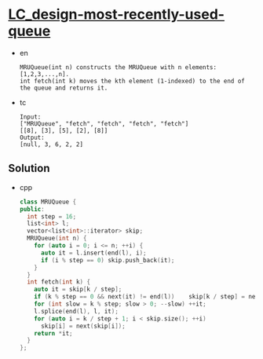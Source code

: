 # [LC_design-most-recently-used-queue](https://leetcode.com/problems/design-most-recently-used-queue)

* en

  ```en
  MRUQueue(int n) constructs the MRUQueue with n elements: [1,2,3,...,n].
  int fetch(int k) moves the kth element (1-indexed) to the end of the queue and returns it.
  ```

* tc

  ```tc
  Input:
  ["MRUQueue", "fetch", "fetch", "fetch", "fetch"]
  [[8], [3], [5], [2], [8]]
  Output:
  [null, 3, 6, 2, 2]
  ```

## Solution

* cpp

  ```cpp
  class MRUQueue {
  public:
    int step = 16;
    list<int> l;
    vector<list<int>::iterator> skip;
    MRUQueue(int n) {
      for (auto i = 0; i <= n; ++i) {
        auto it = l.insert(end(l), i);
        if (i % step == 0) skip.push_back(it);
      }
    }
    int fetch(int k) {
      auto it = skip[k / step];
      if (k % step == 0 && next(it) != end(l))    skip[k / step] = next(it);
      for (int slow = k % step; slow > 0; --slow) ++it;
      l.splice(end(l), l, it);
      for (auto i = k / step + 1; i < skip.size(); ++i)
        skip[i] = next(skip[i]);
      return *it;
    }
  };
  ```
